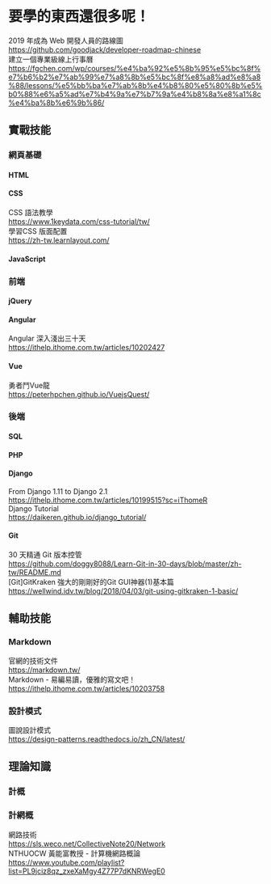 # 要學的東西還很多呢！
2019 年成為 Web 開發人員的路線圖  
https://github.com/goodjack/developer-roadmap-chinese  
建立一個專業級線上行事曆  
https://fgchen.com/wp/courses/%e4%ba%92%e5%8b%95%e5%bc%8f%e7%b6%b2%e7%ab%99%e7%a8%8b%e5%bc%8f%e8%a8%ad%e8%a8%88/lessons/%e5%bb%ba%e7%ab%8b%e4%b8%80%e5%80%8b%e5%b0%88%e6%a5%ad%e7%b4%9a%e7%b7%9a%e4%b8%8a%e8%a1%8c%e4%ba%8b%e6%9b%86/
## 實戰技能
### 網頁基礎
#### HTML
#### CSS
CSS 語法教學  
https://www.1keydata.com/css-tutorial/tw/  
學習CSS 版面配置  
https://zh-tw.learnlayout.com/
#### JavaScript
### 前端
#### jQuery
#### Angular
Angular 深入淺出三十天  
https://ithelp.ithome.com.tw/articles/10202427
#### Vue
勇者鬥Vue龍  
https://peterhpchen.github.io/VuejsQuest/  
### 後端
#### SQL
#### PHP
#### Django
From Django 1.11 to Django 2.1  
https://ithelp.ithome.com.tw/articles/10199515?sc=iThomeR  
Django Tutorial  
https://daikeren.github.io/django_tutorial/
#### Git
30 天精通 Git 版本控管  
https://github.com/doggy8088/Learn-Git-in-30-days/blob/master/zh-tw/README.md  
[Git]GitKraken 強大的剛剛好的Git GUI神器(1)基本篇  
https://wellwind.idv.tw/blog/2018/04/03/git-using-gitkraken-1-basic/  
## 輔助技能
### Markdown
官網的技術文件  
https://markdown.tw/  
Markdown - 易編易讀，優雅的寫文吧！  
https://ithelp.ithome.com.tw/articles/10203758
### 設計模式
圖說設計模式  
https://design-patterns.readthedocs.io/zh_CN/latest/
## 理論知識
### 計概
### 計網概
網路技術  
https://sls.weco.net/CollectiveNote20/Network  
NTHUOCW 黃能富教授 - 計算機網路概論  
https://www.youtube.com/playlist?list=PL9jciz8qz_zxeXaMgy4Z77P7dKNRWegE0
